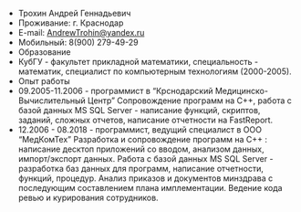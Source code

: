 - Трохин Андрей Геннадьевич
- Проживание: г. Краснодар
- E-mail: AndrewTrohin@yandex.ru
- Мобильный: 8(900) 279-49-29
- Образование
 - КубГУ - факультет прикладной математики, специальность - математик, специалист по компьютерным технологиям (2000-2005).
- Опыт работы
 - 09.2005-11.2006 - программист в “Крснодарский Медицинско-Вычислительный Центр”
Сопровождение программ на C++, работа с базой данных MS SQL Server - написание функций, скриптов, заданий, сложных отчетов, написание отчетности на FastReport.
 - 12.2006 - 08.2018  - программист, ведущий специалист в ООО “МедКомТех”
Разработка и сопровождение программ на С++ : написание десктоп приложений со вводом, анализом данных, импорт/экспорт данных. Работа с базой данных MS SQL Server - разработка баз данных для программ, написание отчетности, функций, процедур.  Анализ приказов и документов минздрава с последующим составлением плана имплементации. Ведение кода ревью и курирования сотрудников.


